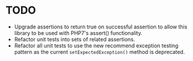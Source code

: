 # TODO

- Upgrade assertions to return true on successful assertion to allow this library to be used with PHP7's assert() functionality.
- Refactor unit tests into sets of related assertions.
- Refactor all unit tests to use the new recommend exception testing pattern as the current `setExpectedException()` method is deprecated.
